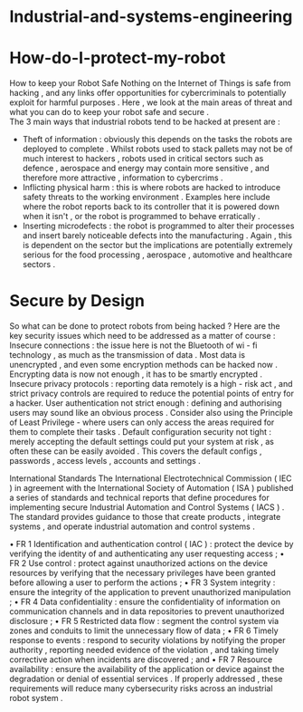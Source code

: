 # Industrial-and-systems-engineering
# How-do-I-protect-my-robot
How to keep your Robot Safe 
Nothing on the Internet of Things is safe from hacking , and any links offer opportunities for cybercriminals to potentially exploit for harmful purposes . Here , we look at the main areas of threat and what you can do to keep your robot safe and secure .  
The 3 main ways that industrial robots tend to be hacked at present are :    
* Theft of information : obviously this depends on the tasks the robots are deployed to complete . Whilst robots used to stack pallets may not be of much interest to hackers , robots used in critical sectors such as defence , aerospace and energy may contain more sensitive , and therefore more attractive , information to cybercrims .
* Inflicting physical harm : this is where robots are hacked to introduce safety threats to the working environment . Examples here include where the robot reports back to its controller that it is powered down when it isn't , or the robot is programmed to behave erratically .
* Inserting microdefects : the robot is programmed to alter their processes and insert barely noticeable defects into the manufacturing . Again , this is dependent on the sector but the implications are potentially extremely serious for the food processing , aerospace , automotive and healthcare sectors .


# Secure by Design 
So what can be done to protect robots from being hacked ? Here are the key security issues which need to be addressed as a matter of course :
Insecure connections : the issue here is not the Bluetooth of wi - fi technology , as much as the transmission of data . Most data is unencrypted , and even some encryption methods can be hacked now . Encrypting data is now not enough , it has to be smartly encrypted . 
Insecure privacy protocols : reporting data remotely is a high - risk act , and strict privacy controls are required to reduce the potential points of entry for a hacker.
User authentication not strict enough : defining and authorising users may sound like an obvious process . Consider also using the Principle of Least Privilege - where users can only access the areas required for them to complete their tasks .
Default configuration security not tight : merely accepting the default settings could put your system at risk , as often these can be easily avoided . This covers the default configs , passwords , access levels , accounts and settings .

International Standards 
The International Electrotechnical Commission ( IEC ) in agreement with the International Society of Automation ( ISA ) published a series of standards and technical reports that define procedures for implementing secure Industrial Automation and Control Systems ( IACS ) . The standard provides guidance to those that create products , integrate systems , and operate industrial automation and control systems .

• FR 1 Identification and authentication control ( IAC ) : protect the device by verifying the identity of and authenticating any user requesting access ; 
• FR 2 Use control : protect against unauthorized actions on the device resources by verifying that the necessary privileges have been granted before allowing a user to perform the actions ; 
• FR 3 System integrity : ensure the integrity of the application to prevent unauthorized manipulation ;
• FR 4 Data confidentiality : ensure the confidentiality of information on communication channels and in data repositories to prevent unauthorized disclosure ;
• FR 5 Restricted data flow : segment the control system via zones and conduits to limit the unnecessary flow of data ;
• FR 6 Timely response to events : respond to security violations by notifying the proper authority , reporting needed evidence of the violation , and taking timely corrective action when incidents are discovered ; and
• FR 7 Resource availability : ensure the availability of the application or device against the degradation or denial of essential services . If properly addressed , these requirements will reduce many cybersecurity risks across an industrial robot system .
